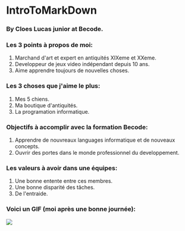 # IntroToMarkDown

### By Cloes Lucas junior at Becode.

### Les 3 points à propos de moi:
1. Marchand d'art et expert en antiquités XIXeme et XXeme.
2. Developpeur de jeux video indépendant depuis 10 ans.
3. Aime apprendre toujours de nouvelles choses.

### Les 3 choses que j'aime le plus:
1. Mes 5 chiens.
2. Ma boutique d'antiquités.
3. La programation informatique.

### Objectifs à accomplir avec la formation Becode:
1. Apprendre de nouvreaux languages informatique et de nouveaux concepts.
2. Ouvrir des portes dans le monde professionnel du developpement.

### Les valeurs à avoir dans une équipes:
1. Une bonne entente entre ces membres.
2. Une bonne disparité des tâches.
3. De l'entraide.

### Voici un GIF (moi après une bonne journée):
<img src = "https://media3.giphy.com/media/v1.Y2lkPTc5MGI3NjExbms5YzhhNjE1ZWE1dzZyYzBjN2k5azlrbXZraGZjYzI2bGQ4aTR6ZiZlcD12MV9pbnRlcm5hbF9naWZfYnlfaWQmY3Q9Zw/T9pLxAiWOTywm1H7sd/giphy.webp">


